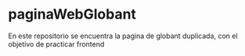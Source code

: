 # paginaWebGlobant
En este repositorio se encuentra la pagina de globant duplicada, con el objetivo de practicar frontend

